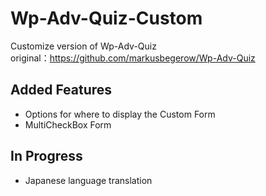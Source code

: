 # Wp-Adv-Quiz-Custom

Customize version of Wp-Adv-Quiz<br>
original：https://github.com/markusbegerow/Wp-Adv-Quiz

## Added Features
* Options for where to display the Custom Form
* MultiCheckBox Form

## In Progress
* Japanese language translation

